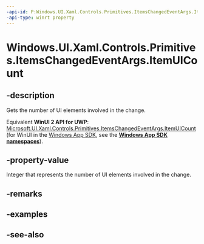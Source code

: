 ```yaml
---
-api-id: P:Windows.UI.Xaml.Controls.Primitives.ItemsChangedEventArgs.ItemUICount
-api-type: winrt property
---
```


<!-- Property syntax
public int ItemUICount { get; }
-->

# Windows.UI.Xaml.Controls.Primitives.ItemsChangedEventArgs.ItemUICount

## -description
Gets the number of UI elements involved in the change.

Equivalent **WinUI 2 API for UWP**: [Microsoft.UI.Xaml.Controls.Primitives.ItemsChangedEventArgs.ItemUICount](/windows/winui/api/microsoft.ui.xaml.controls.primitives.itemschangedeventargs.itemuicount) (for WinUI in the [Windows App SDK](/windows/apps/windows-app-sdk/), see the **[Windows App SDK namespaces](/windows/windows-app-sdk/api/winrt/)**).

## -property-value
Integer that represents the number of UI elements involved in the change.

## -remarks

## -examples

## -see-also
